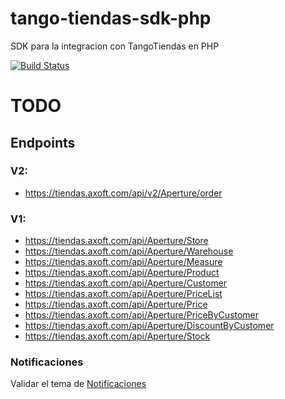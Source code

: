# tango-tiendas-sdk-php
SDK para la integracion con TangoTiendas en PHP

[![Build Status](https://travis-ci.com/manuelcanepa/tango-tiendas-sdk-php.svg?token=QHqE7Mhq1zkJxs9Cgph7&branch=master)](https://travis-ci.com/manuelcanepa/tango-tiendas-sdk-php)

# TODO

## Endpoints

### V2:

- https://tiendas.axoft.com/api/v2/Aperture/order

### V1:

- https://tiendas.axoft.com/api/Aperture/Store
- https://tiendas.axoft.com/api/Aperture/Warehouse
- https://tiendas.axoft.com/api/Aperture/Measure
- https://tiendas.axoft.com/api/Aperture/Product
- https://tiendas.axoft.com/api/Aperture/Customer
- https://tiendas.axoft.com/api/Aperture/PriceList
- https://tiendas.axoft.com/api/Aperture/Price
- https://tiendas.axoft.com/api/Aperture/PriceByCustomer
- https://tiendas.axoft.com/api/Aperture/DiscountByCustomer
- https://tiendas.axoft.com/api/Aperture/Stock

### Notificaciones

Validar el tema de [Notificaciones](https://github.com/TangoSoftware/ApiTiendas#notificaciones)